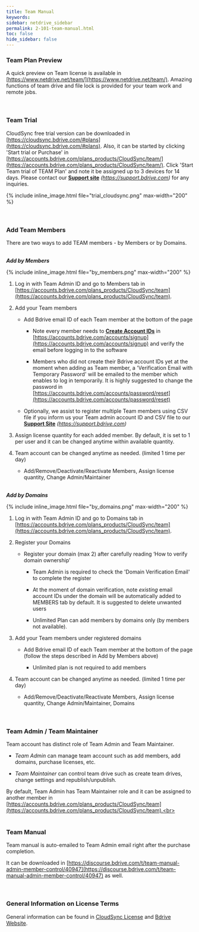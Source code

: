 ```yaml
---
title: Team Manual
keywords:
sidebar: netdrive_sidebar
permalink: 2-101-team-manual.html
toc: false
hide_sidebar: false
---
```



### **Team Plan Preview**

A quick preview on Team license is available in [https://www.netdrive.net/team/](https://www.netdrive.net/team/).  Amazing functions of team drive and file lock is provided for your team work and remote jobs.<br><br><br>




### **Team Trial**

CloudSync free trial version can be downloaded in [https://cloudsync.bdrive.com/#plans](https://cloudsync.bdrive.com/#plans).  Also, it can be started by clicking 'Start trial or Purchase' in [https://accounts.bdrive.com/plans_products/CloudSync/team/](https://accounts.bdrive.com/plans_products/CloudSync/team/).  Click 'Start Team trial of TEAM Plan' and note it be assigned up to 3 devices for 14 days.  Please contact our [**Support site**](3-14-license#wiki-toc-support-site) _(https://support.bdrive.com)_ for any inquiries.

{% include inline_image.html file="trial_cloudsync.png" max-width="200" %}<br><br><br>




### **Add Team Members**

There are two ways to add TEAM members - by Members or by Domains.<br><br> 

**_Add by Members_**

{% include inline_image.html file="by_members.png" max-width="200" %}<br>

1. Log in with Team Admin ID and go to Members tab in [https://accounts.bdrive.com/plans_products/CloudSync/team](https://accounts.bdrive.com/plans_products/CloudSync/team).

2. Add your Team members 

   * Add Bdrive email ID of each Team member at the bottom of the page

      * Note every member needs to [**Create Account IDs**](3-14-license#create-account-id) in [https://accounts.bdrive.com/accounts/signup](https://accounts.bdrive.com/accounts/signup) and verify the email before logging in to the software

      * Members who did not create their Bdrive account IDs yet at the moment when adding as Team member, a 'Verification Email with Temporary Password' will be emailed to the member which enables to log in temporarily.  It is highly suggested to change the password in [https://accounts.bdrive.com/accounts/password/reset](https://accounts.bdrive.com/accounts/password/reset)

   *	Optionally, we assist to register multiple Team members using CSV file if you inform us your Team admin account ID and CSV file to our [**Support Site**](2-11-license#support-site) _(https://support.bdrive.com)_

3. Assign license quantity for each added member.  By default, it is set to 1 per user and it can be changed anytime within available quantity. 

4. Team account can be changed anytime as needed. (limited 1 time per day)

   *	Add/Remove/Deactivate/Reactivate Members, Assign license quantity, Change Admin/Maintainer<br><br>


**_Add by Domains_**

{% include inline_image.html file="by_domains.png" max-width="200" %}<br>
   
1. Log in with Team Admin ID and go to Domains tab in [https://accounts.bdrive.com/plans_products/CloudSync/team](https://accounts.bdrive.com/plans_products/CloudSync/team).

2. Register your Domains

   * Register your domain (max 2) after carefully reading ‘How to verify domain ownership’
   
      * Team Admin is required to check the 'Domain Verification Email' to complete the register
   
      * At the moment of domain verification, note _existing_ email account IDs under the domain will be automatically added to MEMBERS tab by default.  It is suggested to delete unwanted users
   
      * Unlimited Plan can add members by domains only (by members not available).

3. Add your Team members under registered domains 

   * Add Bdrive email ID of each Team member at the bottom of the page (follow the steps described in Add by Members above)
   
      * Unlimited plan is not required to add members

4. Team account can be changed anytime as needed. (limited 1 time per day)

   *	Add/Remove/Deactivate/Reactivate Members, Assign license quantity, Change Admin/Maintainer, Domains<br><br><br>




### **Team Admin / Team Maintainer**

Team account has distinct role of Team Admin and Team  Maintainer.

* _Team Admin_ can manage team account such as add members, add domains, purchase licenses, etc.

* _Team Maintainer_ can control team drive such as create team drives, change settings and republish/unpublish.

By default, Team Admin has Team Maintainer role and it can be assigned to another member in [https://accounts.bdrive.com/plans_products/CloudSync/team](https://accounts.bdrive.com/plans_products/CloudSync/team).<br><br><br>  





### **Team Manual**

Team manual is auto-emailed to Team Admin email right after the purchase completion.

It can be downloaded in [https://discourse.bdrive.com/t/team-manual-admin-member-control/40947](https://discourse.bdrive.com/t/team-manual-admin-member-control/40947) as well.<br><br><br>




### **General Information on License Terms**

General information can be found in [CloudSync License](3-14-license) and [Bdrive Website](https://cloudsync.bdrive.com/).<br><br><br>

